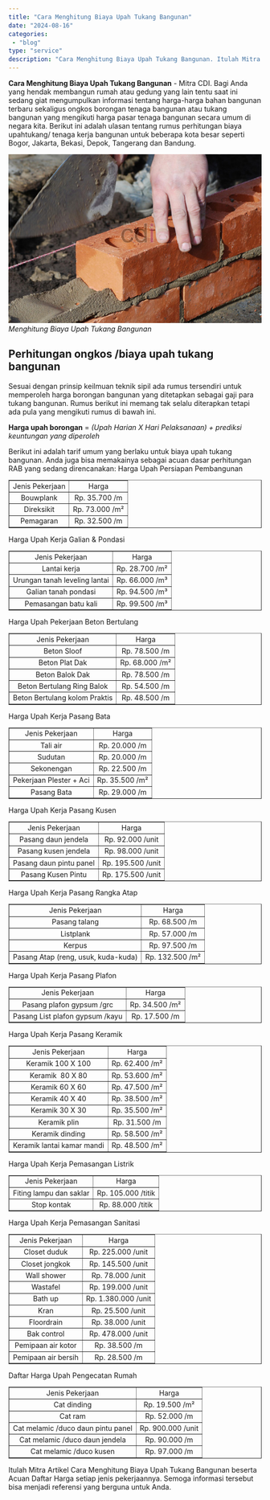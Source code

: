 ```yaml
---
title: "Cara Menghitung Biaya Upah Tukang Bangunan"
date: "2024-08-16"
categories:
 - "blog"
type: "service"
description: "Cara Menghitung Biaya Upah Tukang Bangunan. Itulah Mitra Artikel Cara Menghitung Biaya Upah Tukang Bangunan beserta Acuan Daftar Harga setiap jenis pekerjaan..."
---
```


**Cara Menghitung Biaya Upah Tukang Bangunan** - Mitra CDI. Bagi Anda yang hendak membangun rumah atau gedung yang lain tentu saat ini sedang giat mengumpulkan informasi tentang harga-harga bahan bangunan terbaru sekaligus ongkos borongan tenaga bangunan atau tukang bangunan yang mengikuti harga pasar tenaga bangunan secara umum di negara kita. Berikut ini adalah ulasan tentang rumus perhitungan biaya upahtukang/ tenaga kerja bangunan untuk beberapa kota besar seperti Bogor, Jakarta, Bekasi, Depok, Tangerang dan Bandung.

![Menghitung Biaya Upah Tukang Bangunan](/images/blog/tukang-bangunan.jpg)
*Menghitung Biaya Upah Tukang Bangunan*

 ## Perhitungan ongkos /biaya upah tukang bangunan

Sesuai dengan prinsip keilmuan teknik sipil ada rumus tersendiri untuk memperoleh harga borongan bangunan yang ditetapkan sebagai gaji para tukang bangunan. Rumus berikut ini memang tak selalu diterapkan tetapi ada pula yang mengikuti rumus di bawah ini.

**Harga upah borongan** = _(Upah Harian X Hari Pelaksanaan) + prediksi keuntungan yang diperoleh_
 
Berikut ini adalah tarif umum yang berlaku untuk biaya upah tukang bangunan. Anda juga bisa memakainya sebagai acuan dasar perhitungan RAB yang sedang direncanakan:
Harga Upah Persiapan Pembangunan
<table style="text-align: center; height: auto;" border="1" width="100%" cellspacing="0" cellpadding="3"><tbody><tr><td><span>Jenis Pekerjaan</span></td><td><span>Harga</span></td></tr><tr><td>Bouwplank</td><td>Rp. 35.700 /m</td></tr><tr><td>Direksikit</td><td>Rp. 73.000 /m²</td></tr><tr><td>Pemagaran</td><td>Rp. 32.500 /m</td></tr></tbody></table>
Harga Upah Kerja Galian & Pondasi
<table style="text-align: center; height: auto;" border="1" width="100%" cellspacing="0" cellpadding="3"><tbody><tr><td><span>Jenis Pekerjaan</span></td><td><span>Harga</span></td></tr><tr><td>Lantai kerja</td><td>Rp. 28.700 /m²</td></tr><tr><td>Urungan tanah leveling lantai</td><td>Rp. 66.000 /m³</td></tr><tr><td>Galian tanah pondasi</td><td>Rp. 94.500 /m³</td></tr><tr><td>Pemasangan batu kali</td><td>Rp. 99.500 /m³</td></tr></tbody></table>
Harga Upah Pekerjaan Beton Bertulang
<table style="text-align: center; height: auto;" border="1" width="100%" cellspacing="0" cellpadding="3"><tbody><tr><td><span>Jenis Pekerjaan</span></td><td><span>Harga</span></td></tr><tr><td>Beton Sloof</td><td>Rp. 78.500 /m</td></tr><tr><td>Beton Plat Dak</td><td>Rp. 68.000 /m²</td></tr><tr><td>Beton Balok Dak</td><td>Rp. 78.500 /m</td></tr><tr><td>Beton Bertulang Ring Balok</td><td>Rp. 54.500 /m</td></tr><tr><td>Beton Bertulang kolom Praktis</td><td>Rp. 48.500 /m</td></tr></tbody></table>
Harga Upah Kerja Pasang Bata
<table style="text-align: center; height: auto;" border="1" width="100%" cellspacing="0" cellpadding="3"><tbody><tr><td><span>Jenis Pekerjaan</span></td><td><span>Harga</span></td></tr><tr><td>Tali air</td><td>Rp. 20.000 /m</td></tr><tr><td>Sudutan</td><td>Rp. 20.000 /m</td></tr><tr><td>Sekonengan</td><td>Rp. 22.500 /m</td></tr><tr><td>Pekerjaan Plester + Aci</td><td>Rp. 35.500 /m²</td></tr><tr><td>Pasang Bata</td><td>Rp. 29.000 /m</td></tr></tbody></table>
Harga Upah Kerja Pasang Kusen
<table style="text-align: center; height: auto;" border="1" width="100%" cellspacing="0" cellpadding="3"><tbody><tr><td><span>Jenis Pekerjaan</span></td><td><span>Harga</span></td></tr><tr><td>Pasang daun jendela</td><td>Rp. 92.000 /unit</td></tr><tr><td>Pasang kusen jendela</td><td>Rp. 98.000 /unit</td></tr><tr><td>Pasang daun pintu panel</td><td>Rp. 195.500 /unit</td></tr><tr><td>Pasang Kusen Pintu</td><td>Rp. 175.500 /unit</td></tr></tbody></table>
Harga Upah Kerja Pasang Rangka Atap
<table style="text-align: center; height: auto;" border="1" width="100%" cellspacing="0" cellpadding="3"><tbody><tr><td><span>Jenis Pekerjaan</span></td><td><span>Harga</span></td></tr><tr><td>Pasang talang</td><td>Rp. 68.500 /m</td></tr><tr><td>Listplank</td><td>Rp. 57.000 /m</td></tr><tr><td>Kerpus</td><td>Rp. 97.500 /m</td></tr><tr><td>Pasang Atap (reng, usuk, kuda-kuda)</td><td>Rp. 132.500 /m²</td></tr></tbody></table>
Harga Upah Kerja Pasang Plafon
<table style="text-align: center; height: auto;" border="1" width="100%" cellspacing="0" cellpadding="3"><tbody><tr><td><span>Jenis Pekerjaan</span></td><td><span>Harga</span></td></tr><tr><td>Pasang plafon gypsum /grc</td><td>Rp. 34.500 /m²</td></tr><tr><td>Pasang List plafon gypsum /kayu</td><td>Rp. 17.500 /m</td></tr></tbody></table>
Harga Upah Kerja Pasang Keramik
<table style="text-align: center; height: auto;" border="1" width="100%" cellspacing="0" cellpadding="3"><tbody><tr><td><span>Jenis Pekerjaan</span></td><td><span>Harga</span></td></tr><tr><td>Keramik 100 X 100</td><td>Rp. 62.400 /m²</td></tr><tr><td>Keramik&nbsp; 80 X 80</td><td>Rp. 53.600 /m²</td></tr><tr><td>Keramik 60 X 60</td><td>Rp. 47.500 /m²</td></tr><tr><td>Keramik 40 X 40</td><td>Rp. 38.500 /m²</td></tr><tr><td>Keramik 30 X 30</td><td>Rp. 35.500 /m²</td></tr><tr><td>Keramik plin</td><td>Rp. 31.500 /m</td></tr><tr><td>Keramik dinding</td><td>Rp. 58.500 /m²</td></tr><tr><td>Keramik lantai kamar mandi</td><td>Rp. 48.500 /m²</td></tr></tbody></table>
Harga Upah Kerja Pemasangan Listrik
<table style="text-align: center; height: auto;" border="1" width="100%" cellspacing="0" cellpadding="3"><tbody><tr><td><span>Jenis Pekerjaan</span></td><td><span>Harga</span></td></tr><tr><td>Fiting lampu dan saklar</td><td>Rp. 105.000 /titik</td></tr><tr><td>Stop kontak</td><td>Rp. 88.000 /titik</td></tr></tbody></table>
Harga Upah Kerja Pemasangan Sanitasi
<table style="text-align: center; height: auto;" border="1" width="100%" cellspacing="0" cellpadding="3"><tbody><tr><td><span>Jenis Pekerjaan</span></td><td><span>Harga</span></td></tr><tr><td>Closet duduk</td><td>Rp. 225.000 /unit</td></tr><tr><td>Closet jongkok</td><td>Rp. 145.500 /unit</td></tr><tr><td>Wall shower</td><td>Rp. 78.000 /unit</td></tr><tr><td>Wastafel</td><td>Rp. 199.000 /unit</td></tr><tr><td>Bath up</td><td>Rp. 1.380.000 /unit</td></tr><tr><td>Kran</td><td>Rp. 25.500 /unit</td></tr><tr><td>Floordrain</td><td>Rp. 38.000 /unit</td></tr><tr><td>Bak control</td><td>Rp. 478.000 /unit</td></tr><tr><td>Pemipaan air kotor</td><td>Rp. 38.500 /m</td></tr><tr><td>Pemipaan air bersih</td><td>Rp. 28.500 /m</td></tr></tbody></table>
Daftar Harga Upah Pengecatan Rumah
<table style="text-align: center; height: auto;" border="1" width="100%" cellspacing="0" cellpadding="3"><tbody><tr><td><span>Jenis Pekerjaan</span></td><td><span>Harga</span></td></tr><tr><td>Cat dinding</td><td>Rp. 19.500 /m²</td></tr><tr><td>Cat ram</td><td>Rp. 52.000 /m</td></tr><tr><td>Cat melamic /duco daun pintu panel</td><td>Rp. 900.000 /unit</td></tr><tr><td>Cat melamic /duco daun jendela</td><td>Rp. 90.000 /m</td></tr><tr><td>Cat melamic /duco kusen</td><td>Rp. 97.000 /m</td></tr></tbody></table>
Itulah Mitra Artikel Cara Menghitung Biaya Upah Tukang Bangunan beserta Acuan Daftar Harga setiap jenis pekerjaannya. Semoga informasi tersebut bisa menjadi referensi yang berguna untuk Anda.

